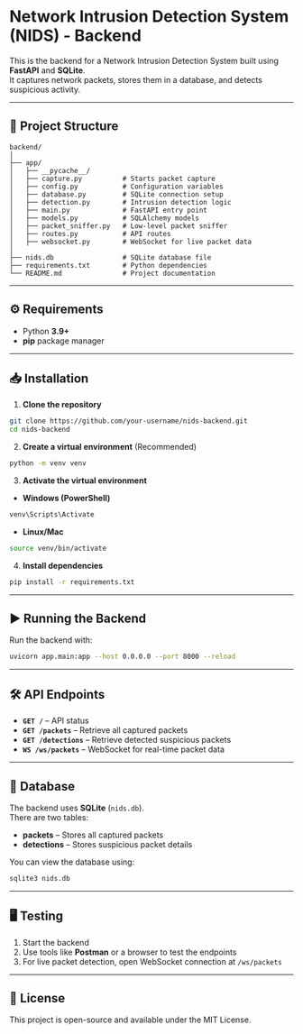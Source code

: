 # Network Intrusion Detection System (NIDS) - Backend

This is the backend for a Network Intrusion Detection System built using **FastAPI** and **SQLite**.  
It captures network packets, stores them in a database, and detects suspicious activity.

---

## 📂 Project Structure

```
backend/
│
├── app/
│   ├── __pycache__/
│   ├── capture.py          # Starts packet capture
│   ├── config.py           # Configuration variables
│   ├── database.py         # SQLite connection setup
│   ├── detection.py        # Intrusion detection logic
│   ├── main.py             # FastAPI entry point
│   ├── models.py           # SQLAlchemy models
│   ├── packet_sniffer.py   # Low-level packet sniffer
│   ├── routes.py           # API routes
│   ├── websocket.py        # WebSocket for live packet data
│
├── nids.db                 # SQLite database file
├── requirements.txt        # Python dependencies
└── README.md               # Project documentation
```

---

## ⚙️ Requirements

- Python **3.9+**
- **pip** package manager

---

## 📥 Installation

1. **Clone the repository**
```bash
git clone https://github.com/your-username/nids-backend.git
cd nids-backend
```

2. **Create a virtual environment** (Recommended)
```bash
python -m venv venv
```

3. **Activate the virtual environment**
- **Windows (PowerShell)**
```bash
venv\Scripts\Activate
```
- **Linux/Mac**
```bash
source venv/bin/activate
```

4. **Install dependencies**
```bash
pip install -r requirements.txt
```

---

## ▶️ Running the Backend

Run the backend with:
```bash
uvicorn app.main:app --host 0.0.0.0 --port 8000 --reload
```

---

## 🛠 API Endpoints

- **`GET /`** – API status
- **`GET /packets`** – Retrieve all captured packets
- **`GET /detections`** – Retrieve detected suspicious packets
- **`WS /ws/packets`** – WebSocket for real-time packet data

---

## 📂 Database

The backend uses **SQLite** (`nids.db`).  
There are two tables:
- **packets** – Stores all captured packets
- **detections** – Stores suspicious packet details

You can view the database using:
```bash
sqlite3 nids.db
```

---

## 🖥 Testing

1. Start the backend
2. Use tools like **Postman** or a browser to test the endpoints
3. For live packet detection, open WebSocket connection at `/ws/packets`

---

## 📜 License

This project is open-source and available under the MIT License.
